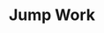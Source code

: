 ---
createdAt: 01/09/2021
title: Jump Work
highlight: An Invision to HTML project.
description: I had the opportunity to create the first version of jump.work website back in 2017.
type: Contract
coverImg: jump-work-cover.jpg
featured: true
url: https://jump-work-html.netlify.app/
category:
  - Site Templates, Landing Page
tools:
  - HTML
  - CSS
  - SCSS
  - JavaScript
  - Bootstrap
  - Gulp
---